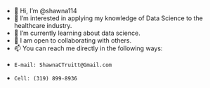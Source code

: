 - 👋 Hi, I’m @shawna114
- 👀 I’m interested in applying my knowledge of Data Science to the healthcare industry.
- 🌱 I’m currently learning about data science.
- 💞️ I am open to collaborating with others.
- 📫 You can reach me directly in the following ways:
-     E-mail: ShawnaCTruitt@Gmail.com
-     Cell: (319) 899-8936

<!---
shawna114/shawna114 is a ✨ special ✨ repository because its `README.md` (this file) appears on your GitHub profile.
You can click the Preview link to take a look at your changes.
--->
